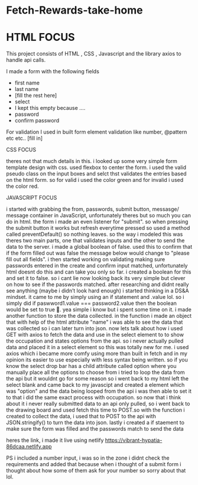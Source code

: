 # Fetch-Rewards-take-home
# HTML FOCUS

This project consists of HTML , CSS , Javascript and the library axios to handle api calls. 

I made a form with the following fields
- first name
- last name
- [fill the rest here]
- select
 - I kept this empty because .... 
- password 
- confirm password

For validation I used in built form element validation like number, @pattern etc etc.. [fill in]
 


CSS FOCUS

theres not that much details in this. i looked up some very simple form template design with css. used flexbox to center the form. i used the valid pseudo class on the input boxes and selct thst validates the entries based on the html form. so for valid i used the color green and for invalid i used the color red. 




JAVASCRIPT FOCUS

i started with grabbing the from, passwords, submit button, messasge/ message container in JavaScript, unfortunately theres but so much you can do in html. the form i made an even listener for "submit". so when pressing the submit button it works but refresh everytime pressed so used a method called preventDefault() so nothing leaves. so the way i modeled this was theres two main parts, one that validates inputs and the other to send the data to the server. i made a global boolean of false. used this to confirm that if the form filled out was false the message below would change to "please fill out all fields". i then started working on validating making sure passwords entered in the create and confirm input matched, unfortunately html doesnt do this and can take you only so far. i created a boolean for this and set it to false. so i cant lie now looking back its very simple but clever on how to see if the passwords matched. after researching and didnt really see anything (maybe i didn’t look hard enough) i started thinking in a DS&A mindset. it came to me by simply using an if statement and .value lol. so i simply did if paswword1.value === password2.value then the boolean would be set to true 🤯. yea simple i know but i spent some time on it. i made another function to store the data collected. in the function i made an object that with help of the html attribute "name" i was able to see the data that was collected so i can later turn into json. now lets talk about how i used GET with axios to fetch the data  and use in the select element to to show the occupation and states options from the api. so i never actually pulled data and placed it in a select element so this was totally new for me. i used axios which i became more comfy using more than built in fetch and in my opinion its easier to use  especially with less syntax being written. so if you know the select drop bar has a child attribute called option where you manually place all the options to choose from i tried to loop the data from the api but it wouldnt go for some reason so i went back to my html left the select blank and came back to my javascipt and created a element which was "option" and the data being looped from the api i was then able to set it to that i did the same exact process with occupation. so now that i think about it i never really submitted data to an api only pulled, so i went back to the drawing board and used fetch this time to POST.so with the function i created to collect the data, i used that to POST to the api with JSON.stringify() to turn the data into json. lastly i created a if staement to make sure the form was filled and the passwords match to send the data

heres the link, i made it live using netlify
https://vibrant-hypatia-86dcaa.netlify.app


PS i included a number input, i was so in the zone i didnt check the requirements and added that because when i thought of a submit form i thought about how some of them ask for your number so sorry about that lol. 
